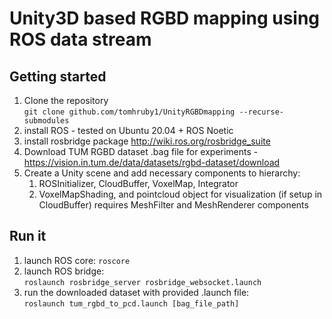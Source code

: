 # Unity3D based RGBD mapping using ROS data stream

## Getting started
1. Clone the repository   
``git clone github.com/tomhruby1/UnityRGBDmapping --recurse-submodules ``
2. install ROS - tested on Ubuntu 20.04 + ROS Noetic
3. install rosbridge package http://wiki.ros.org/rosbridge_suite 
4. Download TUM RGBD dataset .bag file for experiments - https://vision.in.tum.de/data/datasets/rgbd-dataset/download 
5. Create a Unity scene and add necessary components to hierarchy: 
   1. ROSInitializer, CloudBuffer, VoxelMap, Integrator
   2. VoxelMapShading, and pointcloud object for visualization (if setup in CloudBuffer) requires MeshFilter and MeshRenderer components
## Run it 
1. launch ROS core:
```roscore```
2. launch ROS bridge:  
```roslaunch rosbridge_server rosbridge_websocket.launch``` 
3. run the downloaded dataset with provided .launch file:  
``roslaunch tum_rgbd_to_pcd.launch [bag_file_path]``